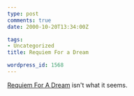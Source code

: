 ```yaml
---
type: post
comments: true
date: 2000-10-20T13:34:00Z

tags:
- Uncategorized
title: Requiem For a Dream

wordpress_id: 1568
---
```


[Requiem For A Dream](http://www.requiemforadream.com/) isn't what it seems.
